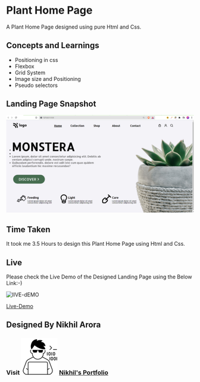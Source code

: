 # Plant Home Page
A Plant Home Page designed using pure Html and Css.

## Concepts and Learnings

- Positioning in css
- Flexbox
- Grid System
- Image size and Positioning
- Pseudo selectors

## Landing Page Snapshot
![Snapshot](/Outputs/project-6.PNG)

## Time Taken

It took me 3.5 Hours to design this Plant Home Page using Html and Css.

## Live

Please check the Live Demo of the Designed Landing Page using the Below Link:-)

![lIVE-dEMO](https://img.shields.io/badge/Live_Demo-<COLOR>)

[Live-Demo](https://sage-halva-d34fb2.netlify.app/)

## Designed By Nikhil Arora 
### Visit ![I-write-code](Outputs/codericon-removebg-preview%20(1).png) [Nikhil's Portfolio](https://nikhilarora-protfolio.netlify.app/)
